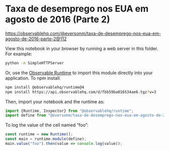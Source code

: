 # Taxa de desemprego nos EUA em agosto de 2016 (Parte 2)

https://observablehq.com/@eversonm/taxa-de-desemprego-nos-eua-em-agosto-de-2016-parte-2@112

View this notebook in your browser by running a web server in this folder. For
example:

~~~sh
python -m SimpleHTTPServer
~~~

Or, use the [Observable Runtime](https://github.com/observablehq/runtime) to
import this module directly into your application. To npm install:

~~~sh
npm install @observablehq/runtime@4
npm install https://api.observablehq.com/d/fbb59ba016534ae6.tgz?v=3
~~~

Then, import your notebook and the runtime as:

~~~js
import {Runtime, Inspector} from "@observablehq/runtime";
import define from "@eversonm/taxa-de-desemprego-nos-eua-em-agosto-de-2016-parte-2";
~~~

To log the value of the cell named “foo”:

~~~js
const runtime = new Runtime();
const main = runtime.module(define);
main.value("foo").then(value => console.log(value));
~~~
